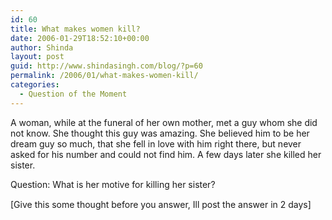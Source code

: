```yaml
---
id: 60
title: What makes women kill?
date: 2006-01-29T18:52:10+00:00
author: Shinda
layout: post
guid: http://www.shindasingh.com/blog/?p=60
permalink: /2006/01/what-makes-women-kill/
categories:
  - Question of the Moment
---
```

A woman, while at the funeral of her own mother, met a guy whom she did not know. She thought this guy was amazing. She believed him to be her dream guy so much, that she fell in love with him right there, but never asked for his number and could not find him. A few days later she killed her sister.

Question: What is her motive for killing her sister?
  
[Give this some thought before you answer, Ill post the answer in 2 days]